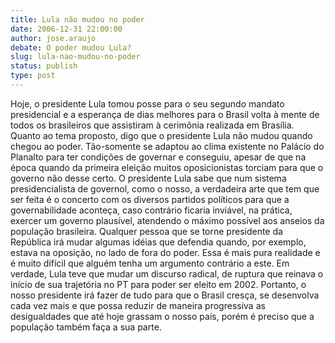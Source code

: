 ```yaml
---
title: Lula não mudou no poder
date: 2006-12-31 22:00:00
author: jose.araujo
debate: O poder mudou Lula?
slug: lula-nao-mudou-no-poder
status: publish 
type: post
---
```


Hoje, o presidente Lula tomou posse para o seu segundo mandato presidencial e a esperança de dias melhores para o Brasil volta à mente de todos os brasileiros que assistiram à cerimônia realizada em Brasília. Quanto ao tema proposto, digo que o presidente Lula não mudou quando chegou ao poder. Tão-somente se adaptou ao clima existente no Palácio do Planalto para ter condições de governar e conseguiu, apesar de que na época quando da primeira eleição muitos oposicionistas torciam para que o governo não desse certo. O presidente Lula sabe que num sistema presidencialista de governol, como o nosso, a verdadeira arte que tem que ser feita é o concerto com os diversos partidos políticos para que a governabilidade aconteça, caso contrário ficaria inviável, na prática, exercer um governo plausível, atendendo o máximo possível aos anseios da população brasileira. Qualquer pessoa que se torne presidente da República irá mudar algumas idéias que defendia quando, por exemplo, estava na oposição, no lado de fora do poder. Essa é mais pura realidade e é muito difícil que alguém tenha um argumento contrário a este. Em verdade, Lula teve que mudar um discurso radical, de ruptura que reinava o início de sua trajetória no PT para poder ser eleito em 2002. Portanto, o nosso presidente irá fazer de tudo para que o Brasil cresça, se desenvolva cada vez mais e que possa reduzir de maneira progressiva as desigualdades que até hoje grassam o nosso país, porém é preciso que a população também faça a sua parte.
